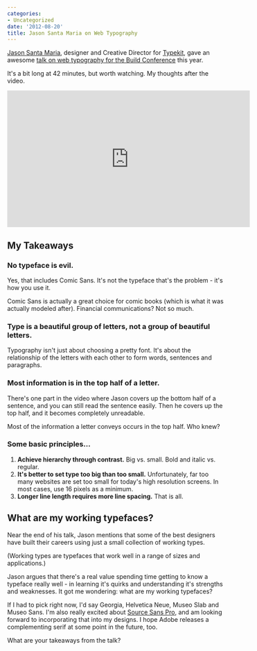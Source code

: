 ```yaml
---
categories:
- Uncategorized
date: '2012-08-20'
title: Jason Santa Maria on Web Typography
---
```


<a href="http://jasonsantamaria.com/">Jason Santa Maria</a>, designer and Creative Director for <a href="https://typekit.com/">Typekit</a>, gave an awesome <a href="https://vimeo.com/34178417">talk on web typography for the Build Conference</a> this year.

It's a bit long at 42 minutes, but worth watching. My thoughts after the video.
<!--more-->
<iframe class="alignc" src="https://player.vimeo.com/video/34178417" width="560" height="315" frameborder="0" webkitAllowFullScreen mozallowfullscreen allowFullScreen></iframe>

<h2>My Takeaways</h2>

<h3>No typeface is evil.</h3>

Yes, that includes Comic Sans. It's not the typeface that's the problem - it's how you use it.

Comic Sans is actually a great choice for comic books (which is what it was actually modeled after). Financial communications? Not so much.

<h3>Type is a beautiful group of letters, not a group of beautiful letters.</h3>

Typography isn't just about choosing a pretty font. It's about the relationship of the letters with each other to form words, sentences and paragraphs.

<h3>Most information is in the top half of a letter.</h3>

There's one part in the video where Jason covers up the bottom half of a sentence, and you can still read the sentence easily. Then he covers up the top half, and it becomes completely unreadable.

Most of the information a letter conveys occurs in the top half. Who knew?

<h3>Some basic principles...</h3>

<ol>
<li><strong>Achieve hierarchy through contrast.</strong> Big vs. small. Bold and italic vs. regular.</li>
<li><strong>It's better to set type too big than too small.</strong> Unfortunately, far too many websites are set too small for today's high resolution screens. In most cases, use 16 pixels as a minimum.</li>
<li><strong>Longer line length requires more line spacing.</strong> That is all.</li>
</ol>

<h2>What are my working typefaces?</h2>

Near the end of his talk, Jason mentions that some of the best designers have built their careers using just a small collection of working types.

(Working types are typefaces that work well in a range of sizes and applications.)

Jason argues that there's a real value spending time getting to know a typeface really well - in learning it's quirks and understanding it's strengths and weaknesses. It got me wondering: what are my working typefaces?

If I had to pick right now, I'd say Georgia, Helvetica Neue, Museo Slab and Museo Sans. I'm also really excited about <a href="https://gomakethings.com/source-sans-pro-from-adobe/">Source Sans Pro</a>, and am looking forward to incorporating that into my designs. I hope Adobe releases a complementing serif at some point in the future, too.

What are your takeaways from the talk?